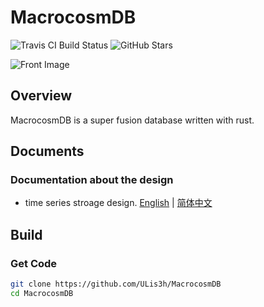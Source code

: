 # MacrocosmDB

<span style="display: inline-block;">
  <img src="https://app.travis-ci.com/ULis3h/MacrocosmDB.svg?branch=main" alt="Travis CI Build Status">
</span>

<span style="display: inline-block;">
  <img src="https://img.shields.io/github/stars/ULis3h/MacrocosmDB" alt="GitHub Stars">
</span>

![Front Image](doc/res/front.png)


## Overview
MacrocosmDB is a super fusion database written with rust.    
## Documents
### Documentation about the design
- time series stroage design. [English](doc/develop/ts_storage_engine.md) | [简体中文](doc/develop/ts_stroage_engine_zhCN.md)

## Build

### Get Code

```bash
git clone https://github.com/ULis3h/MacrocosmDB
cd MacrocosmDB
```
